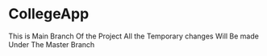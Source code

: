 # CollegeApp
This is Main Branch Of the Project All the Temporary changes Will Be made Under The Master Branch
